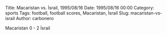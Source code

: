 Title: Macaristan vs. İsrail, 1995/08/16
Date: 1995/08/16 00:00
Category: sports
Tags: football, football scores, Macaristan, İsrail
Slug: macaristan-vs-israil
Author: carbonero


Macaristan 0 - 2 İsrail
